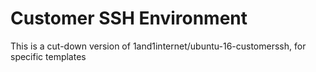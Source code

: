 # Customer SSH Environment

This is a cut-down version of 1and1internet/ubuntu-16-customerssh, for specific templates
